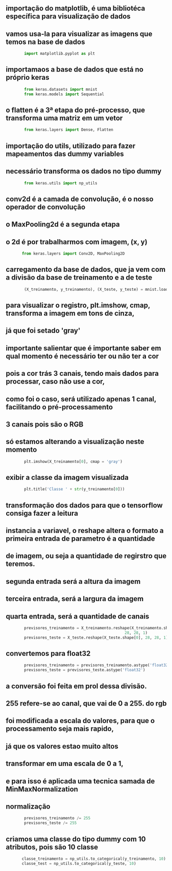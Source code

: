  
## importação do matplotlib, é uma bibliotéca específica para visualização de dados

## vamos usa-la para visualizar as imagens que temos na base de dados

```python
        import matplotlib.pyplot as plt
```

## importamaos a base de dados que está no próprio keras

```python
        from keras.datasets import mnist
        from keras.models import Sequential
```

## o flatten é a 3ª etapa do pré-processo, que transforma uma matriz em um vetor

```python
        from keras.layers import Dense, Flatten
```

## importação do utils, utilizado para fazer mapeamentos das dummy variables

## necessário transforma os dados no tipo dummy

```python
        from keras.utils import np_utils
```

## conv2d é a camada de convolução, é o nosso operador de convolução

## o MaxPooling2d é a segunda etapa

## o 2d é por trabalharmos com imagem, (x, y)
 
 ```python
        from keras.layers import Conv2D, MaxPooling2D
```

## carregamento da base de dados, que ja vem com a divisão da base de treinamento e a de teste

```python
        (X_treinamento, y_treinamento), (X_teste, y_teste) = mnist.load_data()
```

## para visualizar o registro, plt.imshow, cmap, transforma a imagem em tons de cinza,

## já que foi setado 'gray'

## importante salientar que é importante saber em qual momento é necessário ter ou não ter a cor

## pois a cor trás 3 canais, tendo mais dados para processar, caso não use a cor,

## como foi o caso, será utilizado apenas 1 canal, facilitando o pré-processamento

## 3 canais pois são o RGB

## só estamos alterando a visualização neste momento

```python
        plt.imshow(X_treinamento[0], cmap = 'gray')
```

## exibir a classe da imagem visualizada

```python
        plt.title('Classe ' + str(y_treinamento[0]))
```

## transformação dos dados para que o tensorflow consiga fazer a leitura

## instancia a variavel, o reshape altera o formato a primeira entrada de parametro é a quantidade

## de imagem, ou seja a quantidade de regirstro que teremos.

## segunda entrada será a altura da imagem 

## terceira entrada, será a largura da imagem

## quarta entrada, será a quantidade de canais

```python
        previsores_treinamento = X_treinamento.reshape(X_treinamento.shape[0],
                                                    28, 28, 1)
        previsores_teste = X_teste.reshape(X_teste.shape[0], 28, 28, 1)
```

## convertemos para float32        

```python
        previsores_treinamento = previsores_treinamento.astype('float32')
        previsores_teste = previsores_teste.astype('float32')
```

## a conversão foi feita em prol dessa divisão.

## 255 refere-se ao canal, que vai de 0 a 255. do rgb

## foi modificada a escala do valores, para que o processamento seja mais rapido,

## já que os valores estao muito altos

## transformar em uma escala de 0 a 1,

## e para isso é aplicada uma tecnica samada de MinMaxNormalization

## normalização

```python
        previsores_treinamento /= 255
        previsores_teste /= 255
```

## criamos uma classe do tipo dummy com 10 atributos, pois são 10 classe
 
 ```python
        classe_treinamento = np_utils.to_categorical(y_treinamento, 10)
        classe_test = np_utils.to_categorical(y_teste, 10)
```